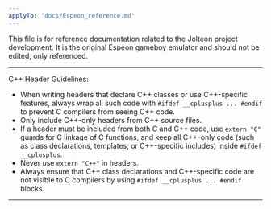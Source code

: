 ```yaml
---
applyTo: 'docs/Espeon_reference.md'
---
```

This file is for reference documentation related to the Jolteon project development. It is the original Espeon gameboy emulator and should not be edited, only referenced.

---
C++ Header Guidelines:
- When writing headers that declare C++ classes or use C++-specific features, always wrap all such code with `#ifdef __cplusplus ... #endif` to prevent C compilers from seeing C++ code.
- Only include C++-only headers from C++ source files.
- If a header must be included from both C and C++ code, use `extern "C"` guards for C linkage of C functions, and keep all C++-only code (such as class declarations, templates, or C++-specific includes) inside `#ifdef __cplusplus`.
- Never use `extern "C++"` in headers.
- Always ensure that C++ class declarations and C++-specific code are not visible to C compilers by using `#ifdef __cplusplus ... #endif` blocks.
---
